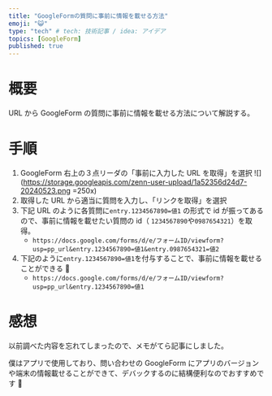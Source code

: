 ```yaml
---
title: "GoogleFormの質問に事前に情報を載せる方法"
emoji: "😺"
type: "tech" # tech: 技術記事 / idea: アイデア
topics: [GoogleForm]
published: true
---
```


# 概要

URL から GoogleForm の質問に事前に情報を載せる方法について解説する。

# 手順

1. GoogleForm 右上の３点リーダの「事前に入力した URL を取得」を選択
   ![](https://storage.googleapis.com/zenn-user-upload/1a52356d24d7-20240523.png =250x)
2. 取得した URL から適当に質問を入力し、「リンクを取得」を選択
3. 下記 URL のように各質問に`entry.1234567890=値1` の形式で id が振ってあるので、事前に情報を載せたい質問の id（ `1234567890`や`0987654321`）を取得。
   - `https://docs.google.com/forms/d/e/フォームID/viewform?usp=pp_url&entry.1234567890=値1&entry.0987654321=値2`
4. 下記のように`entry.1234567890=値1`を付与することで、事前に情報を載せることができる 🎉
   - `https://docs.google.com/forms/d/e/フォームID/viewform?usp=pp_url&entry.1234567890=値1`

# 感想

以前調べた内容を忘れてしまったので、メモがてら記事にしました。

僕はアプリで使用しており、問い合わせの GoogleForm にアプリのバージョンや端末の情報載せることができて、デバックするのに結構便利なのでおすすめです 🙌
